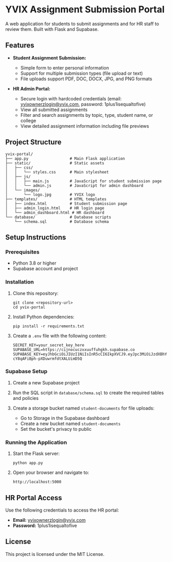 # YVIX Assignment Submission Portal

A web application for students to submit assignments and for HR staff to review them. Built with Flask and Supabase.

## Features

- **Student Assignment Submission:**
  - Simple form to enter personal information
  - Support for multiple submission types (file upload or text)
  - File uploads support PDF, DOC, DOCX, JPG, and PNG formats

- **HR Admin Portal:**
  - Secure login with hardcoded credentials (email: yvixownerzlogin@yvix.com, password: 1plus1isequaltofive)
  - View all submitted assignments
  - Filter and search assignments by topic, type, student name, or college
  - View detailed assignment information including file previews

## Project Structure

```
yvix-portal/
├── app.py                  # Main Flask application
├── static/                 # Static assets
│   ├── css/
│   │   └── styles.css      # Main stylesheet
│   ├── js/
│   │   ├── main.js         # JavaScript for student submission page
│   │   └── admin.js        # JavaScript for admin dashboard
│   └── images/
│       └── logo.jpg        # YVIX logo
├── templates/              # HTML templates
│   ├── index.html          # Student submission page
│   ├── admin_login.html    # HR login page
│   └── admin_dashboard.html # HR dashboard
└── database/               # Database scripts
    └── schema.sql          # Database schema
```

## Setup Instructions

### Prerequisites

- Python 3.8 or higher
- Supabase account and project

### Installation

1. Clone this repository:
   ```
   git clone <repository-url>
   cd yvix-portal
   ```

2. Install Python dependencies:
   ```
   pip install -r requirements.txt
   ```

3. Create a `.env` file with the following content:
   ```
   SECRET_KEY=your_secret_key_here
   SUPABASE_URL=https://cijnocuczxxuuffuhgkh.supabase.co
   SUPABASE_KEY=eyJhbGciOiJIUzI1NiIsInR5cCI6IkpXVCJ9.eyJpc3MiOiJzdXBhYmFzZSIsInJlZiI6ImNpam5vY3Vjenh4dXVmZnVoZ2toIiwicm9sZSI6ImFub24iLCJpYXQiOjE3NDg4OTE2NDcsImV4cCI6MjA2NDQ2NzY0N30.wyNah3PCmrn7-cY8qAFiBph-pXDuwrmfdtXALUimD5Q
   ```

### Supabase Setup

1. Create a new Supabase project
2. Run the SQL script in `database/schema.sql` to create the required tables and policies

3. Create a storage bucket named `student-documents` for file uploads:
   - Go to Storage in the Supabase dashboard
   - Create a new bucket named `student-documents`
   - Set the bucket's privacy to public

### Running the Application

1. Start the Flask server:
   ```
   python app.py
   ```

2. Open your browser and navigate to:
   ```
   http://localhost:5000
   ```

## HR Portal Access

Use the following credentials to access the HR portal:

- **Email:** yvixownerzlogin@yvix.com
- **Password:** 1plus1isequaltofive

## License

This project is licensed under the MIT License. 